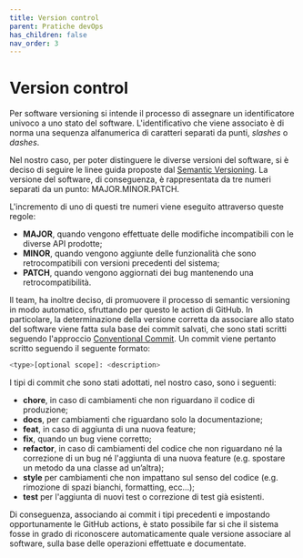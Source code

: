 ```yaml
---
title: Version control
parent: Pratiche devOps
has_children: false
nav_order: 3
---
```

# Version control

Per software versioning si intende il processo di assegnare un identificatore univoco a uno stato del software. L'identificativo che viene associato è di norma una sequenza alfanumerica di caratteri separati da punti, _slashes_ o _dashes_.

Nel nostro caso, per poter distinguere le diverse versioni del software, si è deciso di seguire le linee guida proposte dal [Semantic Versioning](https://semver.org/). La versione del software, di conseguenza, è rappresentata da tre numeri separati da un punto: MAJOR.MINOR.PATCH.

L'incremento di uno di questi tre numeri viene eseguito attraverso queste regole:

- **MAJOR**, quando vengono effettuate delle modifiche incompatibili con le diverse API prodotte;
- **MINOR**, quando vengono aggiunte delle funzionalità che sono retrocompatibili con versioni precedenti del sistema;
- **PATCH**, quando vengono aggiornati dei bug mantenendo una retrocompatibilità.

Il team, ha inoltre deciso, di promuovere il processo di semantic versioning in modo automatico, sfruttando per questo le action di GitHub. In particolare, la determinazione della versione corretta da associare allo stato del software viene fatta sula base dei commit salvati, che sono stati scritti seguendo l'approccio [Conventional Commit](https://www.conventionalcommits.org/en/v1.0.0/). Un commit viene pertanto scritto seguendo il seguente formato:

```bash
<type>[optional scope]: <description>
```

I tipi di commit che sono stati adottati, nel nostro caso, sono i seguenti: 

- **chore**, in caso di cambiamenti che non riguardano il codice di produzione;
- **docs**, per cambiamenti che riguardano solo la documentazione;
- **feat**, in caso di aggiunta di una nuova feature;
- **fix**, quando un bug viene corretto;
- **refactor**, in caso di cambiamenti del codice che non riguardano né la correzione di un bug né l'aggiunta di una nuova feature (e.g. spostare un metodo da una classe ad un’altra);
- **style** per cambiamenti che non impattano sul senso del codice (e.g. rimozione di spazi bianchi, formatting, ecc…);
- **test** per l'aggiunta di nuovi test o correzione di test già esistenti.

Di conseguenza, associando ai commit i tipi precedenti e impostando opportunamente le GitHub actions, è stato possibile far si che il sistema fosse in grado di riconoscere automaticamente quale versione associare al software, sulla base delle operazioni effettuate e documentate.
